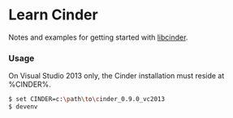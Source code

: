 # Learn Cinder

Notes and examples for getting started with [libcinder](https://libcinder.org/).

### Usage

On Visual Studio 2013 only, the Cinder installation must reside at %CINDER%.

```bash
$ set CINDER=c:\path\to\cinder_0.9.0_vc2013
$ devenv
```